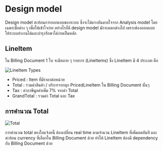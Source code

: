# Design model

Design model สะท้อนการออกแบบของระบบ ซึ่งจะได้แรงบันดาลใจจาก Analysis model โดยเฉพาะชื่อต่าง ๆ เพื่อให้เข้าใจง่าย อย่างไรก็ดี design model มักจะแตกต่างไป เพราะต้องออกแบบให้ระบบทำงานได้และบำรุงรักษาได้ง่ายเป็นหลัก

## LineItem

ใน Billing Document 1 ใบ จะมีหลาย ๆ รายการ (LineItems) ซึ่ง LineItem มี 4 ประเภท คือ

![LineItem Types](https://public-odds.obs.ap-southeast-2.myhuaweicloud.com/cfo/LineItemTypes.png)

- Priced : Item ที่มีราคาต่อหน่วย
- Total : รวมค่าสินค้า / บริการจากทุก PricedLineItem ใน Billing Document นั้นๆ
- Tax : ค่าภาษีมูลค่าเพิ่ม 7% จากค่า Total
- GrandTotal : รวมค่า Total และ Tax

## การคำนวณ Total


![Total](https://public-odds.obs.ap-southeast-2.myhuaweicloud.com/cfo/Total.png)

การคำนวณ total ของใบแจ้งหนี้ ต้องเปลี่ยน real time ตามจำนวน LineItem ที่เพิ่มลดทันที และสะท้อน currency ที่เลือกใน Billing Document ด้วย ทำให้ LineItem ต้องมี dependency กับ Billing Document ด้วย
